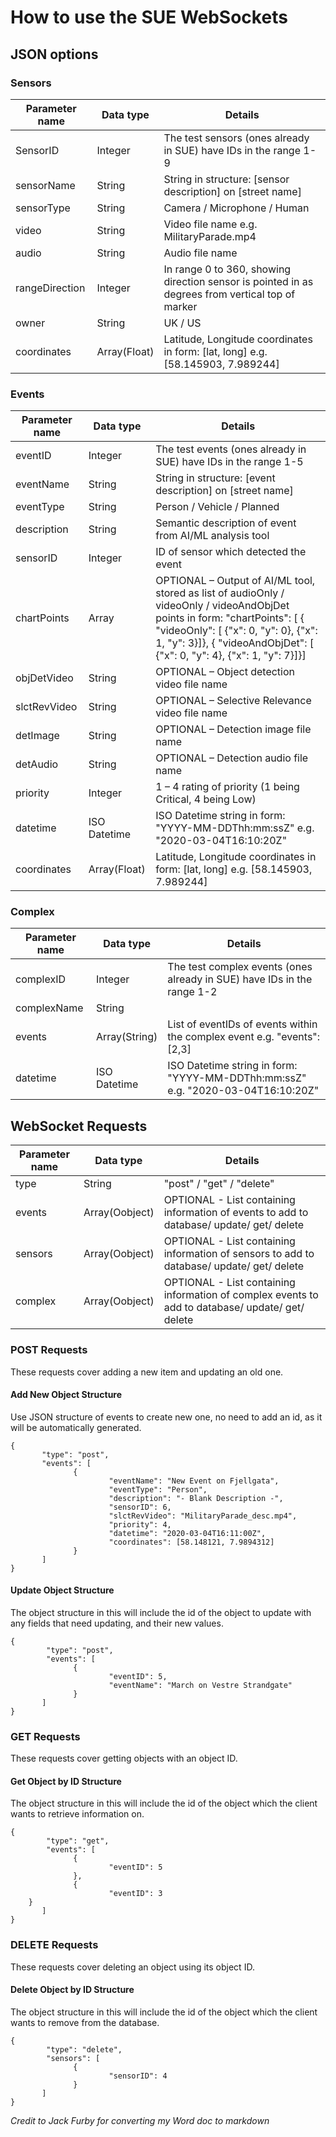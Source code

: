 # How to use the SUE WebSockets

## JSON options

### Sensors
|Parameter name|Data type|Details|
|--------------|---------|-------|
|SensorID|Integer|The test sensors (ones already in SUE) have IDs in the range 1-9|
|sensorName|String|String in structure: [sensor description] on [street name]|
|sensorType|String|Camera / Microphone / Human|
|video|String|Video file name e.g. MilitaryParade.mp4|
|audio|String|Audio file name|
|rangeDirection|Integer|In range 0 to 360, showing direction sensor is pointed in as degrees from vertical top of marker|
|owner|String|UK / US|
|coordinates|Array(Float)|Latitude, Longitude coordinates in form: [lat, long] e.g. [58.145903, 7.989244]|  

### Events
|Parameter name|Data type|Details|
|--------------|---------|-------|
|eventID|Integer|The test events (ones already in SUE) have IDs in the range 1-5|
|eventName|String|String in structure: [event description] on [street name]|
|eventType|String|Person / Vehicle / Planned|
|description|String|Semantic description of event from AI/ML analysis tool|
|sensorID|Integer|ID of sensor which detected the event|
|chartPoints|Array|OPTIONAL – Output of AI/ML tool, stored as list of audioOnly / videoOnly / videoAndObjDet points in form: "chartPoints": [ { "videoOnly": [ {"x": 0, "y": 0}, {"x": 1, "y": 3}]}, { "videoAndObjDet": [ {"x": 0, "y": 4}, {"x": 1, "y": 7}]}]|
|objDetVideo|String|OPTIONAL – Object detection video file name|
|slctRevVideo|String|OPTIONAL – Selective Relevance video file name|
|detImage|String|OPTIONAL – Detection image file name|
|detAudio|String|OPTIONAL – Detection audio file name|
|priority|Integer|1 – 4 rating of priority (1 being Critical, 4 being Low)|
|datetime|ISO Datetime|ISO Datetime string in form: "YYYY-MM-DDThh:mm:ssZ" e.g. "2020-03-04T16:10:20Z"|
|coordinates|Array(Float)|Latitude, Longitude coordinates in form: [lat, long] e.g. [58.145903, 7.989244]|  

### Complex
|Parameter name|Data type|Details|
|--------------|---------|-------|
|complexID|Integer|The test complex events (ones already in SUE) have IDs in the range 1-2|
|complexName|String||
|events|Array(String)|List of eventIDs of events within the complex event e.g. "events": [2,3]|
|datetime|ISO Datetime|ISO Datetime string in form: "YYYY-MM-DDThh:mm:ssZ" e.g. "2020-03-04T16:10:20Z"|  

## WebSocket Requests
|Parameter name|Data type|Details|
|--------------|---------|-------|
|type|String|"post" / "get" / "delete"|
|events|Array(Oobject)|OPTIONAL - List containing information of events to add to database/ update/ get/ delete|
|sensors|Array(Oobject)|OPTIONAL - List containing information of sensors to add to database/ update/ get/ delete|
|complex|Array(Oobject)|OPTIONAL - List containing information of complex events to add to database/ update/ get/ delete|  

### POST Requests
These requests cover adding a new item and updating an old one.  

#### Add New Object Structure
Use JSON structure of events to create new one, no need to add an id, as it will be automatically generated.  
```
{
       "type": "post",
       "events": [
              {
                      "eventName": "New Event on Fjellgata",
                      "eventType": "Person",
                      "description": "- Blank Description -",
                      "sensorID": 6,
                      "slctRevVideo": "MilitaryParade_desc.mp4",
                      "priority": 4,
                      "datetime": "2020-03-04T16:11:00Z",
                      "coordinates": [58.148121, 7.9894312]
              }
       ]
}
```
#### Update Object Structure
The object structure in this will include the id of the object to update with any fields that need updating, and their new values.
```
{
        "type": "post",
        "events": [
              {
                      "eventID": 5,
                      "eventName": "March on Vestre Strandgate"
              }
       ]
} 
```
### GET Requests
These requests cover getting objects with an object ID.  

#### Get Object by ID Structure
The object structure in this will include the id of the object which the client wants to retrieve information on.  
```
{
        "type": "get",
        "events": [
              {
                      "eventID": 5
              },
              {
                      "eventID": 3
	}
       ]
} 
```
### DELETE Requests
These requests cover deleting an object using its object ID.  

#### Delete Object by ID Structure
The object structure in this will include the id of the object which the client wants to remove from the database.  
```
{
        "type": "delete",
        "sensors": [
              {
                      "sensorID": 4
              }
       ]
} 
```
*Credit to Jack Furby for converting my Word doc to markdown*
